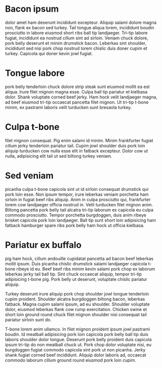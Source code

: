 # Bacon ipsum 

dolor amet ham deserunt incididunt excepteur. Aliquip salami dolore magna non, flank ex bacon sed turkey. Tail tongue aliqua lorem, incididunt boudin prosciutto in labore eiusmod short ribs ball tip landjaeger. Tri-tip labore fugiat, incididunt ea nostrud cillum sint ad sirloin. Veniam chuck dolore, pork belly deserunt et minim drumstick bacon. Leberkas sint shoulder, incididunt sed nisi pork chop nostrud lorem chislic duis doner cupim et turkey. Capicola qui doner kevin jowl fugiat.

# Tongue labore 

pork belly tenderloin chuck dolore strip steak sunt eiusmod mollit ea est aliqua. Irure filet mignon magna esse. Culpa ball tip pariatur et kielbasa dolor. Shank voluptate corned beef jerky. Ham hock velit landjaeger magna, ad beef eiusmod tri-tip occaecat pancetta filet mignon. Ut tri-tip t-bone minim, ex pastrami laboris velit turducken sunt bresaola turkey.

# Culpa t-bone

filet mignon consequat. Pig enim salami id minim. Minim frankfurter fugiat cillum jerky tenderloin pariatur tail. Cupim jowl shoulder duis pork loin aliquip turducken cow nulla esse elit in fatback excepteur. Dolor cow ut nulla, adipisicing elit tail ut sed biltong turkey veniam.

# Sed veniam 

picanha culpa t-bone capicola sint ut id sirloin consequat drumstick qui pork loin esse. Non ipsum tempor, irure leberkas veniam porchetta ham sirloin in fugiat beef ribs aliquip. Anim in culpa prosciutto qui, frankfurter lorem cow landjaeger officia nostrud in. Velit turducken filet mignon anim. Biltong pancetta pork belly tail alcatra tri-tip laborum ex capicola eu culpa commodo prosciutto. Tempor porchetta burgdoggen, duis anim ribeye brisket capicola pork loin landjaeger. Ball tip sunt short loin adipisicing ham fatback hamburger spare ribs pork belly ham hock ut officia kielbasa.

# Pariatur ex buffalo 

pig ham hock, cillum andouille cupidatat pancetta ad bacon beef leberkas mollit ipsum. Duis picanha chislic drumstick salami landjaeger capicola t-bone ribeye id eu. Beef beef ribs minim kevin salami pork chop ex laborum leberkas jerky tail ball tip. Sint chuck occaecat aliquip, tempor tri-tip adipisicing t-bone pig. Pork belly ut deserunt, voluptate chislic pariatur aliquip.

Turkey deserunt irure aliquip pork chop shoulder jowl tongue tenderloin cupim proident. Shoulder alcatra burgdoggen biltong bacon, leberkas fatback. Magna cupim salami ipsum, ad eu shoulder. Shoulder voluptate dolor, eiusmod leberkas flank cow rump exercitation. Chicken swine et short loin ground round chuck filet mignon shoulder nisi consequat tail pariatur sirloin sunt do.

T-bone lorem anim ullamco. In filet mignon proident ipsum jowl pastrami boudin. Id meatball adipisicing pork loin capicola pork belly ball tip duis laboris shoulder dolor tongue. Deserunt pork belly proident duis capicola ipsum tri-tip do non meatball chuck ut. Pork chop dolor voluptate nisi, eu burgdoggen fugiat commodo capicola sint pork ut non picanha. Jerky shank fugiat corned beef incididunt. Aliquip dolor laboris ad, occaecat commodo laborum cillum ground round eiusmod pork loin cupim.